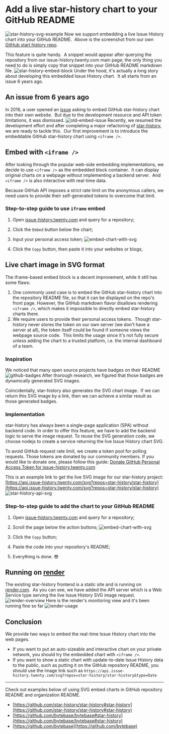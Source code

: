 # Add a live star-history chart to your GitHub README

![star-history-svg-example](/blog/assets/star-history-svg-example.png)
Now we support embedding a live Issue History chart into your GitHub README.  Above is the screenshot from our own [GitHub start history repo](https://github.com/star-history/star-history).

This feature is quite handy.  A snippet would appear after querying the repository from our issue-history.twenty.com main page; the only thing you need to do is simply copy that snippet into your GitHub README markdown file.
![star-history-embed-block](/blog/assets/star-history-embed-block.png)
Under the hood, it's actually a long story about developing this embedded Issue History chart.  It all starts from an issue 6 years ago.

## An issue from 6 years ago

In 2016, a user opened an [issue](https://github.com/star-history/star-history/issues/35) asking to embed GitHub star-history chart into their own website.  But due to the development resource and API token limitations, it was dismissed.
![old-embed-issue](/blog/assets/old-embed-issue.png)
Recently, we resumed the development effort and after completing a major refactoring of [star-history](https://issue-history.twenty.com/blog/introducing-the-new-star-history-com), we are ready to tackle this.  Our first improvement is to introduce the embeddable GitHub star-history chart using `<iframe />`.

## Embed with `<iframe />`

After looking through the popular web-side embedding implementations, we decide to use `<iframe />` as the embedded block container.  It can display original charts on a webpage without implementing a backend server.  And `<iframe />` is also interactive with real-time data.

Because GitHub API imposes a strict rate limit on the anonymous callers, we need users to provide their self-generated tokens to overcome that limit.

### Step-to-step guide to use `iframe` embed

1. Open [issue-history.twenty.com](https://issue-history.twenty.com) and query for a repository;

2. Click the `Embed` button below the chart;

3. Input your personal access token;
   ![embed-chart-with-svg](/blog/assets/embed-chart-with-iframe.png)

4. Click the `Copy` button, then paste it into your websites or blogs;

## Live chart image in SVG format

The iframe-based embed block is a decent improvement, while it still has some flaws:

1. One commonly used case is to embed the GitHub star-history chart into the repository README file, so that it can be displayed on the repo's front page. However, the GitHub markdown flavor disallows rendering `<iframe />`, which makes it impossible to directly embed star-history charts there.
2. We require users to provide their personal access tokens.  Though star-history never stores the token on our own server (we don't have a server at all), the token itself could be found if someone views the webpage source code.  This limits the usage since it's not fully secure unless adding the chart to a trusted platform, i.e. the internal dashboard of a team.

### Inspiration

We noticed that many open source projects have badges on their README
![github-badges](/blog/assets/github-badges.png)
After thorough research, we figured that those badges are dynamically generated SVG images.

Coincidentally, star-history also generates the SVG chart image.  If we can return this SVG image by a link, then we can achieve a similar result as those generated badges.

### Implementation

star-history has always been a single-page application (SPA) without backend code. In order to offer this feature, we have to add the backend logic to serve the image request. To reuse the SVG generation code, we choose nodejs to create a service returning the live Issue History chart SVG.

To avoid GitHub request rate limit, we create a token pool for polling requests. Those tokens are donated by our community members. If you would like to donate one, please follow this guide: [Donate GitHub Personal Access Token for issue-history.twenty.com](https://github.com/star-history/star-history/wiki/Donate-your-GitHub-Personal-Access-Token)

This is an example link to get the live SVG image for our star-history project: [https://api.issue-history.twenty.com/svg?repos=star-history/star-history](https://api.issue-history.twenty.com/svg?repos=star-history/star-history)
![star-history-api-svg](/blog/assets/star-history-api-svg.png)

### Step-to-step guide to add the chart to your GitHub README

1. Open [issue-history.twenty.com](https://issue-history.twenty.com) and query for a repository;

2. Scroll the page below the action buttons;
   ![embed-chart-with-svg](/blog/assets/embed-chart-with-svg.png)
3. Click the `Copy` button;

4. Paste the code into your repository's README;

5. Everything is done. 😎

## Running on [render](http://render.com)

The existing star-history frontend is a static site and is running on [render.com](http://render.com/).  As you can see, we have added the API server which is a Web Service type serving the live Issue History SVG image request.
![render-overview](/blog/assets/render-overview.png)
Here is the render's monitoring view and it's been running fine so far
![render-usage](/blog/assets/render-usage.png)

## Conclusion

We provide two ways to embed the real-time Issue History chart into the web pages.

- If you want to put an auto-sizeable and interactive chart on your private network, you should try the embedded chart with `<iframe />`.
- If you want to show a static chart with update-to-date Issue History data to the public, such as putting it on the GitHub repository README, you should use the image link such as `https://api.issue-history.twenty.com/svg?repos=star-history/star-history&type=Date`

---

Check out examples below of using SVG embed charts in GitHub repository README and organization README.

- [https://github.com/star-history/star-history#star-history](https://github.com/star-history/star-history#star-history)
- [https://github.com/bytebase/bytebase#star-history](https://github.com/bytebase/bytebase#star-history)
- [https://github.com/bytebase](https://github.com/bytebase)
